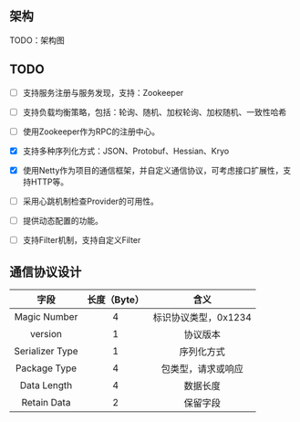 ## 架构

TODO：架构图



## TODO

- [ ] 支持服务注册与服务发现，支持：Zookeeper
- [ ] 支持负载均衡策略，包括：轮询、随机、加权轮询、加权随机、一致性哈希
- [ ] 使用Zookeeper作为RPC的注册中心。
- [x] 支持多种序列化方式：JSON、Protobuf、Hessian、Kryo
- [x] 使用Netty作为项目的通信框架，并自定义通信协议，可考虑接口扩展性，支持HTTP等。
- [ ] 采用心跳机制检查Provider的可用性。
- [ ] 提供动态配置的功能。
- [ ] 支持Filter机制，支持自定义Filter



## 通信协议设计

|      字段       | 长度（Byte） |         含义         |
| :-------------: | :----------: | :------------------: |
|  Magic Number   |      4       | 标识协议类型，0x1234 |
|     version     |      1       |       协议版本       |
| Serializer Type |      1       |      序列化方式      |
|  Package Type   |      4       |  包类型，请求或响应  |
|   Data Length   |      4       |       数据长度       |
|   Retain Data   |      2       |       保留字段       |

